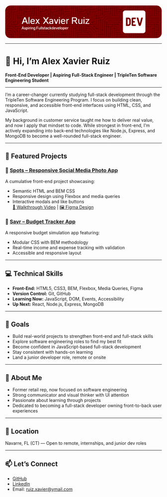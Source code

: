 <p align="center">
  <img src="./github-header-image.png" alt="Alex Xavier Ruiz - GitHub Banner" />
</p>

---

# 👋 Hi, I’m Alex Xavier Ruiz  
**Front-End Developer | Aspiring Full-Stack Engineer | TripleTen Software Engineering Student**

---

I’m a career-changer currently studying full-stack development through the TripleTen Software Engineering Program. I focus on building clean, responsive, and accessible front-end interfaces using HTML, CSS, and JavaScript.

My background in customer service taught me how to deliver real value, and now I apply that mindset to code. While strongest in front-end, I’m actively expanding into back-end technologies like Node.js, Express, and MongoDB to become a well-rounded full-stack engineer.

---

## 🚀 Featured Projects

### 📸 [Spots – Responsive Social Media Photo App](https://alexxavierruiz571.github.io/se_project_spots/)  
A cumulative front-end project showcasing:  
- Semantic HTML and BEM CSS  
- Responsive design using Flexbox and media queries  
- Interactive modals and like buttons  
[🎥 Walkthrough Video](https://drive.google.com/file/d/1Q5FiMj5MiSts-u2yZ4Yis5umPeFqnsTx/view?usp=sharing) | [🖼️ Figma Design](https://www.figma.com/design/BBNm2bC3lj8QQMHlnqRsga/Sprint-3-Project--Spots?node-id=2-218&t=g0ymdBvPaXHeIC63)

### 💸 [Savr – Budget Tracker App](https://alexxavierruiz571.github.io/savr-budget-app/)  
A responsive budget simulation app featuring:  
- Modular CSS with BEM methodology  
- Real-time income and expense tracking with validation  
- Accessible and responsive layout  


---

## 💻 Technical Skills

- **Front-End:** HTML5, CSS3, BEM, Flexbox, Media Queries, Figma  
- **Version Control:** Git, GitHub  
- **Learning Now:** JavaScript, DOM, Events, Accessibility  
- **Up Next:** React, Node.js, Express, MongoDB

---

## 🎯 Goals

- Build real-world projects to strengthen front-end and full-stack skills  
- Explore software engineering roles to find my best fit  
- Become confident in JavaScript-based full-stack development  
- Stay consistent with hands-on learning  
- Land a junior developer role, remote or onsite

---

## 🧠 About Me

- Former retail rep, now focused on software engineering  
- Strong communicator and visual thinker with UI attention  
- Passionate about learning through projects  
- Dedicated to becoming a full-stack developer owning front-to-back user experiences

---

## 📍 Location  
Navarre, FL (CT) — Open to remote, internships, and junior dev roles

---

## 📫 Let’s Connect  
- [GitHub](https://github.com/alexxavierruiz571)  
- [LinkedIn](https://www.linkedin.com/in/alex-ruiz-291a29373)  
- Email: ruiz.xavier@ymail.com
